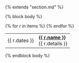 {% extends "section.md" %}

{% block body %}
<table class="table table-hover">
{% for r in items %}
<tr>
  <td class='col-md-3'>{{ r.dates }}</td>
  <td>
    <strong><a href="{{ r.url }}">{{ r.name }}</a></strong><br>
    {{ r.details }}
  </td>
</tr>
{% endfor %}
</table>

{% endblock body %}
